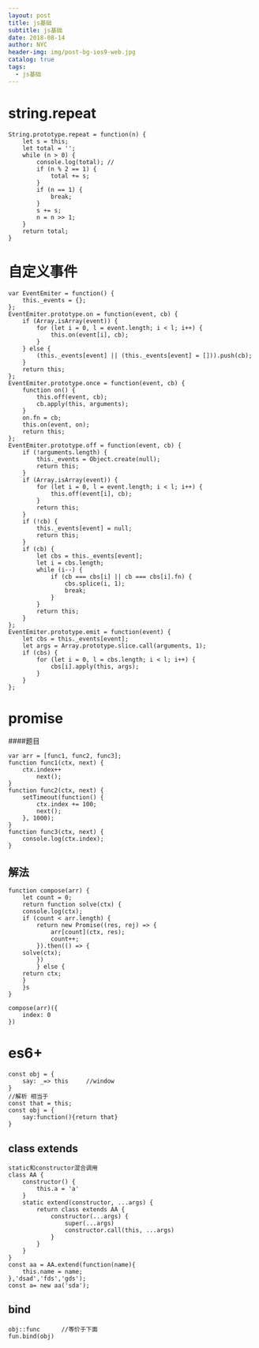 ```yaml
---
layout: post
title: js基础
subtitle: js基础
date: 2018-08-14
author: NYC
header-img: img/post-bg-ios9-web.jpg
catalog: true
tags:
  - js基础
---
```


# string.repeat

    String.prototype.repeat = function(n) {
        let s = this;
        let total = '';
        while (n > 0) {
            console.log(total); //
            if (n % 2 == 1) {
                total += s;
            }
            if (n == 1) {
                break;
            }
            s += s;
            n = n >> 1;
        }
        return total;
    }

# 自定义事件

    var EventEmiter = function() {
        this._events = {};
    };
    EventEmiter.prototype.on = function(event, cb) {
        if (Array.isArray(event)) {
            for (let i = 0, l = event.length; i < l; i++) {
                this.on(event[i], cb);
            }
        } else {
            (this._events[event] || (this._events[event] = [])).push(cb);
        }
        return this;
    };
    EventEmiter.prototype.once = function(event, cb) {
        function on() {
            this.off(event, cb);
            cb.apply(this, arguments);
        }
        on.fn = cb;
        this.on(event, on);
        return this;
    };
    EventEmiter.prototype.off = function(event, cb) {
        if (!arguments.length) {
            this._events = Object.create(null);
            return this;
        }
        if (Array.isArray(event)) {
            for (let i = 0, l = event.length; i < l; i++) {
                this.off(event[i], cb);
            }
            return this;
        }
        if (!cb) {
            this._events[event] = null;
            return this;
        }
        if (cb) {
            let cbs = this._events[event];
            let i = cbs.length;
            while (i--) {
                if (cb === cbs[i] || cb === cbs[i].fn) {
                    cbs.splice(i, 1);
                    break;
                }
            }
            return this;
        }
    };
    EventEmiter.prototype.emit = function(event) {
        let cbs = this._events[event];
        let args = Array.prototype.slice.call(arguments, 1);
        if (cbs) {
            for (let i = 0, l = cbs.length; i < l; i++) {
                cbs[i].apply(this, args);
            }
        }
    };

# promise

####题目

    var arr = [func1, func2, func3];
    function func1(ctx, next) {
        ctx.index++
            next();
    }
    function func2(ctx, next) {
        setTimeout(function() {
            ctx.index += 100;
            next();
        }, 1000);
    }
    function func3(ctx, next) {
        console.log(ctx.index);
    }

## 解法

    function compose(arr) {
        let count = 0;
        return function solve(ctx) {
        console.log(ctx);
        if (count < arr.length) {
            return new Promise((res, rej) => {
                arr[count](ctx, res);
                count++;
            }).then(() => {
        solve(ctx);
            })
            } else {
        return ctx;
        }
        }s
    }

    compose(arr)({
        index: 0
    })

# es6+

    const obj = {
        say: _=> this     //window
    }
    //解析 相当于
    const that = this;
    const obj = {
        say:function(){return that}
    }

## class extends

    static和constructor混合调用
    class AA {
        constructor() {
            this.a = 'a'
        }
        static extend(constructor, ...args) {
            return class extends AA {
                constructor(...args) {
                    super(...args)
                    constructor.call(this, ...args)
                }
            }
        }
    }
    const aa = AA.extend(function(name){
        this.name = name;
    },'dsad','fds','gds');
    const a= new aa('sda');

## bind

    obj::func      //等价于下面
    fun.bind(obj)

